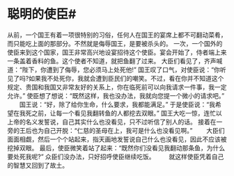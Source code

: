 # 聪明的使臣#
从前，一个国王有着一项很特别的习俗，任何人在国王的宴席上都不可翻动菜肴，而只能吃上面的那部分。不然就是侮辱国王，是要被杀头的。
一次，一个国外的使臣来到这个国家，国王非常高兴地设宴招待这个使臣。宴会开始了，侍者端上来一条盖着香料的鱼。这个使者不知道，就把鱼翻了过来。
大臣们看见了，齐声喊道：“陛下，你遭到了侮辱，您必须马上处死他!”
国王叹了口气，对使臣说：“你听见了吗?如果我不处死你，我就会遭到臣民们的嘲笑。不过，看在你并不知道这个规定、贵国和我国又非常友好的关系上，你在临死前可以向我请求一件事，我一定允许。”
使臣想了想说：“既然这样，我也没办法，我就向您提一个微小的请求吧。”  　　国王说：“好，除了给你生命，什么要求，我都能满足。”  于是使臣说：“我希望在我死之前，让每一个看见我翻转鱼的人都挖去双眼。”  国王大吃一惊，连忙以上帝的名义发誓说，自己其实什么也没看见，只不过听信了别人的话。  接着在一旁的王后也为自己开脱：“仁慈的圣母在上，我可是什么也没看见啊。”  　　大臣们面面相觑，然后一个个站起来，指天画地发誓说自己什么也没看见，因此不应该被挖掉双眼。  最后，使臣微笑着站了起来：“既然你们没看见我翻动那条鱼，为什么要处死我呢?”  众臣们没办法，只好招呼使臣继续吃饭。 　　就这样使臣凭着自己的智慧又回到了故土。
 